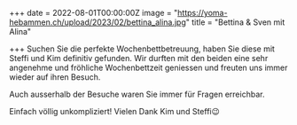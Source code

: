 +++
date = 2022-08-01T00:00:00Z
image = "https://yoma-hebammen.ch/upload/2023/02/bettina_alina.jpg"
title = "Bettina & Sven mit Alina"

+++
Suchen Sie die perfekte Wochenbettbetreuung, haben Sie diese mit Steffi und Kim definitiv gefunden. Wir durften mit den beiden eine sehr angenehme und fröhliche Wochenbettzeit geniessen und freuten uns immer wieder auf ihren Besuch.

Auch ausserhalb der Besuche waren Sie immer für Fragen erreichbar.

Einfach völlig unkompliziert! Vielen Dank Kim und Steffi😉
